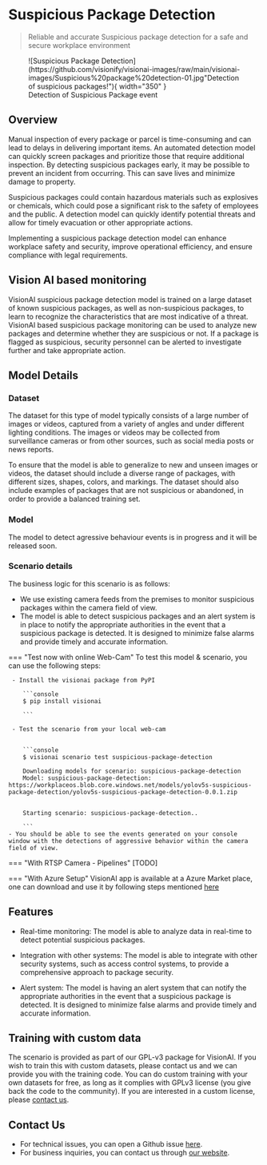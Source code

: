 # **Suspicious Package Detection**

> Reliable and accurate Suspicious package detection for a safe and secure workplace environment
<figure markdown>
  ![Suspicious Package Detection](https://github.com/visionify/visionai-images/raw/main/visionai-images/Suspicious%20package%20detection-01.jpg"Detection of suspicious packages!"){ width="350" }
  <figcaption>Detection of Suspicious Package event</figcaption>
</figure>

## Overview

Manual inspection of every package or parcel is time-consuming and can lead to delays in delivering important items. An automated detection model can quickly screen packages and prioritize those that require additional inspection. By detecting suspicious packages early, it may be possible to prevent an incident from occurring. This can save lives and minimize damage to property.

Suspicious packages could contain hazardous materials such as explosives or chemicals, which could pose a significant risk to the safety of employees and the public. A detection model can quickly identify potential threats and allow for timely evacuation or other appropriate actions.

Implementing a suspicious package detection model can enhance workplace safety and security, improve operational efficiency, and ensure compliance with legal requirements.


## Vision AI based monitoring

VisionAI suspicious package detection model is trained on a large dataset of known suspicious packages, as well as non-suspicious packages, to learn to recognize the characteristics that are most indicative of a threat.  VisionAI based suspicious package monitoring can be used to analyze new packages and determine whether they are suspicious or not. If a package is flagged as suspicious, security personnel can be alerted to investigate further and take appropriate action.



## Model Details

### Dataset

The dataset for this type of model typically consists of a large number of images or videos, captured from a variety of angles and under different lighting conditions. The images or videos may be collected from surveillance cameras or from other sources, such as social media posts or news reports.

To ensure that the model is able to generalize to new and unseen images or videos, the dataset should include a diverse range of packages, with different sizes, shapes, colors, and markings. The dataset should also include examples of packages that are not suspicious or abandoned, in order to provide a balanced training set.

### Model
The model to detect agressive behaviour events is in progress and it will be released soon.


### Scenario details

The business logic for this scenario is as follows:

- We use existing camera feeds from the premises to monitor suspicious packages within the camera field of view.
- The model is able to detect suspicious packages and an alert system is in place to notify the appropriate authorities in the event that a suspicious package is detected. It is designed to minimize false alarms and provide timely and accurate information.

=== "Test now with online Web-Cam"
     To test this model & scenario, you can use the following steps:

     - Install the visionai package from PyPI
     
        ```console
        $ pip install visionai
        
        ```
     
     - Test the scenario from your local web-cam
     

        ```console
        $ visionai scenario test suspicious-package-detection

        Downloading models for scenario: suspicious-package-detection
        Model: suspicious-package-detection: https://workplaceos.blob.core.windows.net/models/yolov5s-suspicious-package-detection/yolov5s-suspicious-package-detection-0.0.1.zip
        

        Starting scenario: suspicious-package-detection..

        ```
    - You should be able to see the events generated on your console window with the detections of aggressive behavior within the camera field of view.

=== "With RTSP Camera - Pipelines"
     [TODO]
 
=== "With Azure Setup"
     VisionAI app is available at a Azure Market place, one can download and use it by following steps mentioned [here](../overview/azure-managed-app.md)


## Features

- Real-time monitoring: The model is able to analyze data in real-time to detect potential suspicious packages.

- Integration with other systems: The model is able to integrate with other security systems, such as access control systems, to provide a comprehensive approach to package security.

- Alert system: The model is having an alert system that can notify the appropriate authorities in the event that a suspicious package is detected. It is designed to minimize false alarms and provide timely and accurate information.

## Training with custom data

The scenario is provided as part of our GPL-v3 package for VisionAI. If you wish to train this with custom datasets, please contact us and we can provide you with the training code. You can do custom training with your own datasets for free, as long as it complies with GPLv3 license (you give back the code to the community). If you are interested in a custom license, please [contact us](../company/contact.md).


## Contact Us

- For technical issues, you can open a Github issue [here](https://github.com/visionify/visionai).
- For business inquiries, you can contact us through [our website](https://visionify.ai/contact).